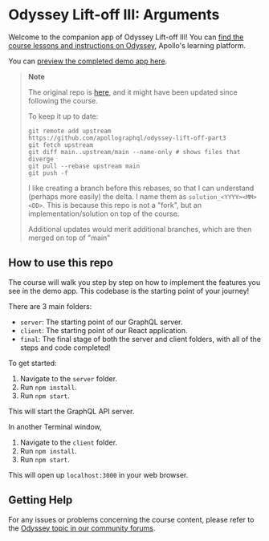 # Odyssey Lift-off III: Arguments

Welcome to the companion app of Odyssey Lift-off III! You can [find the course lessons and instructions on Odyssey](https://odyssey.apollographql.com/lift-off-part3), Apollo's learning platform.

You can [preview the completed demo app here](https://lift-off-client-demo.netlify.app/).


> **Note**
>
> The original repo is [here](https://github.com/apollographql/odyssey-lift-off-part3), and it might have been updated since following the course.
>
> To keep it up to date:
> ```
> git remote add upstream https://github.com/apollographql/odyssey-lift-off-part3
> git fetch upstream
> git diff main..upstream/main --name-only # shows files that diverge
> git pull --rebase upstream main
> git push -f
> ```
>
> I like creating a branch before this rebases, so that I can understand (perhaps more easily) the delta. I name them as `solution_<YYYY><MM><DD>`. This is because this repo is not a "fork", but an implementation/solution on top of the course.
>
> Additional updates would merit additional branches, which are then merged on top of "main"
>


## How to use this repo

The course will walk you step by step on how to implement the features you see in the demo app. This codebase is the starting point of your journey!

There are 3 main folders:

- `server`: The starting point of our GraphQL server.
- `client`: The starting point of our React application.
- `final`: The final stage of both the server and client folders, with all of the steps and code completed!

To get started:

1. Navigate to the `server` folder.
1. Run `npm install`.
1. Run `npm start`.

This will start the GraphQL API server.

In another Terminal window,

1. Navigate to the `client` folder.
1. Run `npm install`.
1. Run `npm start`.

This will open up `localhost:3000` in your web browser.

## Getting Help

For any issues or problems concerning the course content, please refer to the [Odyssey topic in our community forums](https://community.apollographql.com/tags/c/help/6/odyssey).
